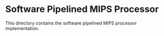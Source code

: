 # Software Pipelined MIPS Processor

This directory contains the software pipelined MIPS processor implementation.
